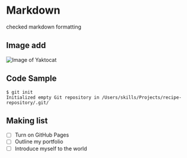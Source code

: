 # Markdown
checked markdown formatting

## Image add
![Image of Yaktocat](https://octodex.github.com/images/yaktocat.png)

## Code Sample
```
$ git init
Initialized empty Git repository in /Users/skills/Projects/recipe-repository/.git/
```

## Making list
- [ ] Turn on GitHub Pages
- [ ] Outline my portfolio
- [ ] Introduce myself to the world
